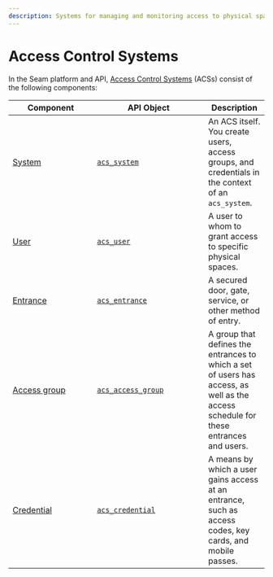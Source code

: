 ```yaml
---
description: Systems for managing and monitoring access to physical spaces
---
```


# Access Control Systems

In the Seam platform and API, [Access Control Systems](../../products/access-systems/) (ACSs) consist of the following components:

<table><thead><tr><th width="150.33333333333331">Component</th><th width="203">API Object</th><th>Description</th></tr></thead><tbody><tr><td><a href="../../products/access-systems/#what-is-an-access-system">System</a></td><td><a href="systems/"><code>acs_system</code></a></td><td>An ACS itself. You create users, access groups, and credentials in the context of an <code>acs_system</code>.</td></tr><tr><td><a href="../../products/access-systems/#what-is-a-user">User</a></td><td><a href="users/"><code>acs_user</code></a></td><td>A user to whom to grant access to specific physical spaces.</td></tr><tr><td><a href="../../products/access-systems/#access-system-components">Entrance</a></td><td><a href="entrances/"><code>acs_entrance</code></a></td><td>A secured door, gate, service, or other method of entry.</td></tr><tr><td><a href="../../products/access-systems/#what-is-an-access-group">Access group</a></td><td><a href="access-groups/"><code>acs_access_group</code></a></td><td>A group that defines the entrances to which a set of users has access, as well as the access schedule for these entrances and users. </td></tr><tr><td><a href="../../capability-guides/access-systems/managing-credentials.md">Credential</a></td><td><a href="credentials/"><code>acs_credential</code></a></td><td>A means by which a user gains access at an entrance, such as access codes, key cards, and mobile passes.</td></tr></tbody></table>


